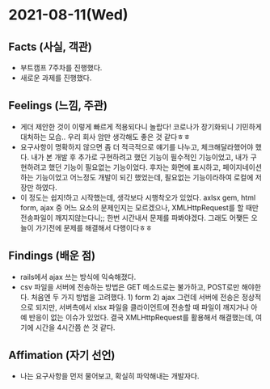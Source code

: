 # 2021-08-11\(Wed\)

## Facts \(사실, 객관\)

* 부트캠프 7주차를 진행했다.
* 새로운 과제를 진행했다.

## Feelings \(느낌, 주관\)

* 게더 제안한 것이 이렇게 빠르게 적용되다니 놀랍다! 코로나가 장기화되니 기민하게 대처하는 모습.. 우리 회사 암만 생각해도 좋은 것 같다ㅎㅎ
* 요구사항이 명확하지 않으면 좀 더 적극적으로 얘기를 나누고, 체크해달라했어야 했다. 내가 본 개발 후 추가로 구현하려고 했던 기능이 필수적인 기능이었고, 내가 구현하려고 했던 기능이 필요없는 기능이었다. 후자는 화면에 표시하고, 페이지네이션하는 기능이었고 어느정도 개발이 되긴 했었는데, 필요없는 기능이라하여 로컬에 저장만 하였다.
* 이 정도는 쉽지!하고 시작했는데, 생각보다 시행착오가 있었다. axlsx gem, html form, ajax 중 어느 요소의 문제인지는 모르겠으나, XMLHttpRequest를 할 때만 전송파일이 깨지지않는다니;; 한번 시간내서 문제를 파봐야겠다. 그래도 어쨎든 오늘이 가기전에 문제를 해결해서 다행이다ㅎㅎ 

## Findings \(배운 점\)

* rails에서 ajax 쓰는 방식에 익숙해졌다.
* csv 파일을 서버에 전송하는 방법은 GET 메소드로는 불가하고, POST로만 해야한다. 처음엔 두 가지 방법을 고려했다. 1\) form 2\) ajax 그런데 서버에 전송은 정상적으로 되지만, 서버측에서 xlsx 파일을 클라이언트에 전송할 때 파일이 깨지거나 아예 반응이 없는 이슈가 있었다. 결국 XMLHttpRequest를 활용해서 해결했는데, 여기에 시간을 4시간쯤 쓴 것 같다.

## Affimation \(자기 선언\)

* 나는 요구사항을 먼저 물어보고, 확실히 파악해내는 개발자다.

